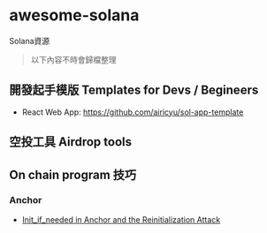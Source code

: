# awesome-solana

Solana資源
> 以下內容不時會歸檔整理

## 開發起手模版 Templates for Devs / Begineers

- React Web App: https://github.com/airicyu/sol-app-template

## 空投工具 Airdrop tools

## On chain program 技巧

### Anchor
- [Init_if_needed in Anchor and the Reinitialization Attack](https://www.rareskills.io/post/init-if-needed-anchor)
